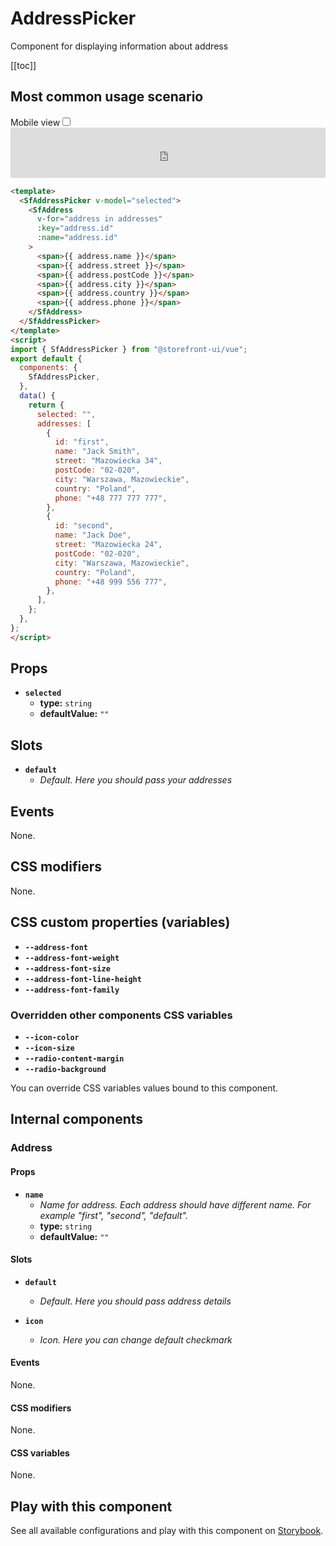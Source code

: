 # AddressPicker

Component for displaying information about address

[[toc]]

## Most common usage scenario

<div class="vuepress-mobile">
    <label for="vuepress-mobile" class="vuepress-mobile-label">Mobile view</label><input id="vuepress-mobile" type="checkbox" class="vuepress-mobile-checkbox">
    <iframe class="storybook-iframe" src="https://storybook.storefrontui.io/iframe.html?id=molecules-addresspicker--common" style="width: 100%; border: 0; border-bottom: 1px solid #eee;height: 5rem"></iframe>
  </div>

```html
<template>
  <SfAddressPicker v-model="selected">
    <SfAddress
      v-for="address in addresses"
      :key="address.id"
      :name="address.id"
    >
      <span>{{ address.name }}</span>
      <span>{{ address.street }}</span>
      <span>{{ address.postCode }}</span>
      <span>{{ address.city }}</span>
      <span>{{ address.country }}</span>
      <span>{{ address.phone }}</span>
    </SfAddress>
  </SfAddressPicker>
</template>
<script>
import { SfAddressPicker } from "@storefront-ui/vue";
export default {
  components: {
    SfAddressPicker,
  },
  data() {
    return {
      selected: "",
      addresses: [
        {
          id: "first",
          name: "Jack Smith",
          street: "Mazowiecka 34",
          postCode: "02-020",
          city: "Warszawa, Mazowieckie",
          country: "Poland",
          phone: "+48 777 777 777",
        },
        {
          id: "second",
          name: "Jack Doe",
          street: "Mazowiecka 24",
          postCode: "02-020",
          city: "Warszawa, Mazowieckie",
          country: "Poland",
          phone: "+48 999 556 777",
        },
      ],
    };
  },
};
</script>
```

## Props

- **`selected`**
  - **type:** `string`
  - **defaultValue:** `""`

## Slots

- **`default`**
  - _Default. Here you should pass your addresses_

## Events

None.

## CSS modifiers

None.

## CSS custom properties (variables)

- **`--address-font`**
- **`--address-font-weight`**
- **`--address-font-size`**
- **`--address-font-line-height`**
- **`--address-font-family`**
### Overridden other components CSS variables 
- **`--icon-color`**
- **`--icon-size`**
- **`--radio-content-margin`**
- **`--radio-background`**


You can override CSS variables values bound to this component.

## Internal components

### Address
#### Props
- **`name`**
  - _Name for address. Each address should have different name. For example "first", "second", "default"._
  - **type:** `string`
  - **defaultValue:** `""`

#### Slots
- **`default`**
  - _Default. Here you should pass address details_

- **`icon`**
  - _Icon. Here you can change default checkmark_

#### Events
None.

#### CSS modifiers
None.

#### CSS variables
None.

## Play with this component

See all available configurations and play with this component on <a href="https://storybook.storefrontui.io/?path=/story/molecules-addresspicker--common">Storybook</a>.
